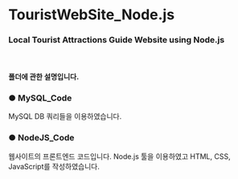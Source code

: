 # TouristWebSite_Node.js
<h3>Local Tourist Attractions Guide Website using Node.js</h3>

<BR>
  <h4>폴더에 관한 설명입니다.</h4>

  
### ● MySQL_Code
MySQL DB 쿼리들을 이용하였습니다.

### ● NodeJS_Code
웹사이트의 프론트엔드 코드입니다.
Node.js 툴을 이용하였고 HTML, CSS, JavaScript를 작성하였습니다.

